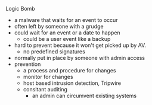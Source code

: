 Logic Bomb 

* a malware that waits for an event to occur 
* often left by someone with a grudge 
* could wait for an event or a date to happen
	* could be a user event like a backup
* hard to prevent because it won't get picked up by AV.
	* no predefined signatures
* normally put in place by someone with admin access
* prevention 
	* a process and procedure for changes 
	* monitor for changes 
	* host based intrusion detection, Tripwire 
	* consitant auditing 
		* an admin can circumvent existing systems 
